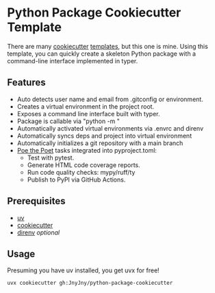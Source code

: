 # Python Package Cookiecutter Template

There are many [cookiecutter][cookiecutter] [templates][templates],
but this one is mine. Using this template, you can quickly create a
skeleton Python package with a command-line interface implemented in
typer.

## Features

- Auto detects user name and email from .gitconfig or environment.
- Creates a virtual environment in the project root.
- Exposes a command line interface built with typer.
- Package is callable via "python -m <package>" 
- Automatically activated virtual environments via .envrc and direnv
- Automatically syncs deps and project into virtual environment
- Automatically initializes a git repository with a main branch
- [Poe the Poet][poe] tasks integrated into pyproject.toml:
  - Test with pytest.
  - Generate HTML code coverage reports.
  - Run code quality checks: mypy/ruff/ty
  - Publish to PyPI via GitHub Actions.

## Prerequisites
- [uv][uv]
- [cookiecutter][cookiecutter]
- [direnv][direnv] _optional_

## Usage

Presuming you have uv installed, you get uvx for free!

```console
uvx cookiecutter gh:JnyJny/python-package-cookiecutter
```


[cookiecutter]: https://cookiecutter.readthedocs.io/en/stable/index.html
[templates]: https://www.cookiecutter.io/templates
[uv]: https://docs.astral.sh/uv/
[direnv]: https://direnv.net
[poe]: https://poethepoet.natn.io

